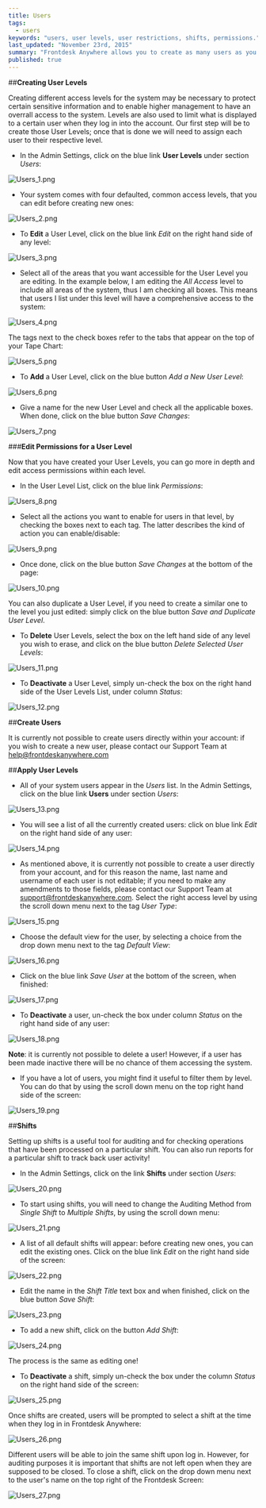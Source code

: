```yaml
---
title: Users
tags: 
  - users
keywords: "users, user levels, user restrictions, shifts, permissions."
last_updated: "November 23rd, 2015"
summary: "Frontdesk Anywhere allows you to create as many users as you want, and as many access levels as you need. Although the login page will be the same for all users, you can limit what each can do and tailor-made what is displayed for each of them upon login."
published: true
---
```








##**Creating User Levels**  

Creating different access levels for the system may be necessary to protect certain sensitive information and to enable higher management to have an overrall access to the system. Levels are also used to limit what is displayed to a certain user when they log in into the account. Our first step will be to create those User Levels; once that is done we will need to assign each user to their respective level.

 - In the Admin Settings, click on the blue link **User Levels** under section _Users_:  
 
![Users_1.png]({{site.baseurl}}/images/Users_1.png)



 
 - Your system comes with four defaulted, common access levels, that you can edit before creating new ones:
 
![Users_2.png]({{site.baseurl}}/images/Users_2.png)



 
 - To **Edit** a User Level, click on the blue link _Edit_ on the right hand side of any level:  
 
![Users_3.png]({{site.baseurl}}/images/Users_3.png)


 
 
 - Select all of the areas that you want accessible for the User Level you are editing. In the example below, I am editing the _All Access_ level to include all areas of the system, thus I am checking all boxes. This means that users I list under this level will have a comprehensive access to the system:  
 
![Users_4.png]({{site.baseurl}}/images/Users_4.png)



 
The tags next to the check boxes refer to the tabs that appear on the top of your Tape Chart:  

![Users_5.png]({{site.baseurl}}/images/Users_5.png)



  

 - To **Add** a User Level, click on the blue button _Add a New User Level_:  
 
![Users_6.png]({{site.baseurl}}/images/Users_6.png)


 
 
 - Give a name for the new User Level and check all the applicable boxes. When done, click on the blue button _Save Changes_:  
 
![Users_7.png]({{site.baseurl}}/images/Users_7.png)



 
 ###**Edit Permissions for a User Level**
 
 Now that you have created your User Levels, you can go more in depth and edit access permissions within each level.
 
 - In the User Level List, click on the blue link _Permissions_:  
 
![Users_8.png]({{site.baseurl}}/images/Users_8.png)


  
 
 - Select all the actions you want to enable for users in that level, by checking the boxes next to each tag. The latter describes the kind of action you can enable/disable:  
 
![Users_9.png]({{site.baseurl}}/images/Users_9.png)


 
 
 - Once done, click on the blue button _Save Changes_ at the bottom of the page: 
 
 
![Users_10.png]({{site.baseurl}}/images/Users_10.png)



 
 You can also duplicate a User Level, if you need to create a similar one to the level you just edited: simply click on the blue button _Save and Duplicate User Level_.  
 
 - To **Delete** User Levels, select the box on the left hand side of any level you wish to erase, and click on the blue button _Delete Selected User Levels_:  
 
![Users_11.png]({{site.baseurl}}/images/Users_11.png)



 
 - To **Deactivate** a User Level, simply un-check the box on the right hand side of the User Levels List, under column _Status_:  
 
![Users_12.png]({{site.baseurl}}/images/Users_12.png)



 
 
 ##**Create Users** 
 
 It is currently not possible to create users directly within your account: if you wish to create a new user, please contact our Support Team at help@frontdeskanywhere.com
 
 
 
 ##**Apply User Levels**  
 
 - All of your system users appear in the _Users_ list. In the Admin Settings, click on the blue link **Users** under section _Users_:  
 
![Users_13.png]({{site.baseurl}}/images/Users_13.png)




- You will see a list of all the currently created users: click on blue link _Edit_ on the right hand side of any user:  

![Users_14.png]({{site.baseurl}}/images/Users_14.png)




- As mentioned above, it is currently not possible to create a user directly from your account, and for this reason the name, last name and username of each user is not editable; if you need to make any amendments to those fields, please contact our Support Team at support@frontdeskanywhere.com.
Select the right access level by using the scroll down menu next to the tag _User Type_:  

![Users_15.png]({{site.baseurl}}/images/Users_15.png)




- Choose the default view for the user, by selecting a choice from the drop down menu next to the tag _Default View_:  

![Users_16.png]({{site.baseurl}}/images/Users_16.png)




- Click on the blue link _Save User_ at the bottom of the screen, when finished:  

![Users_17.png]({{site.baseurl}}/images/Users_17.png)



- To **Deactivate** a user, un-check the box under column _Status_ on the right hand side of any user:  

![Users_18.png]({{site.baseurl}}/images/Users_18.png)




**Note**: it is currently not possible to delete a user! However, if a user has been made inactive there will be no chance of them accessing the system.

- If you have a lot of users, you might find it useful to filter them by level. You can do that by using the scroll down menu on the top right hand side of the screen:  

![Users_19.png]({{site.baseurl}}/images/Users_19.png)





##**Shifts**

Setting up shifts is a useful tool for auditing and for checking operations that have been processed on a particular shift. You can also run reports for a particular shift to track back user activity!   

 - In the Admin Settings, click on the link **Shifts** under section _Users_:  
 
![Users_20.png]({{site.baseurl}}/images/Users_20.png)




- To start using shifts, you will need to change the Auditing Method from _Single Shift_ to _Multiple Shifts_, by using the scroll down menu:  

![Users_21.png]({{site.baseurl}}/images/Users_21.png)




- A list of all default shifts will appear: before creating new ones, you can edit the existing ones. Click on the blue link _Edit_ on the right hand side of the screen:  

![Users_22.png]({{site.baseurl}}/images/Users_22.png)


 

- Edit the name in the _Shift Title_ text box and when finished, click on the blue button _Save Shift_:  

![Users_23.png]({{site.baseurl}}/images/Users_23.png)




- To add a new shift, click on the button _Add Shift_: 

![Users_24.png]({{site.baseurl}}/images/Users_24.png)


  

The process is the same as editing one!  

- To **Deactivate** a shift, simply un-check the box under the column _Status_ on the right hand side of the screen:  

![Users_25.png]({{site.baseurl}}/images/Users_25.png)




Once shifts are created, users will be prompted to select a shift at the time when they log in in Frontdesk Anywhere:  

![Users_26.png]({{site.baseurl}}/images/Users_26.png)


 

Different users will be able to join the same shift upon log in. However, for auditing purposes it is important that shifts are not left open when they are supposed to be closed.
To close a shift, click on the drop down menu next to the user's name on the top right of the Frontdesk Screen:  

![Users_27.png]({{site.baseurl}}/images/Users_27.png)
